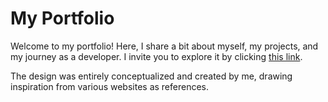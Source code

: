 # My Portfolio

Welcome to my portfolio! Here, I share a bit about myself, my projects, and my journey as a developer. I invite you to explore it by clicking [this link](https://portfolio-website-sirfarias-projects.vercel.app/).

The design was entirely conceptualized and created by me, drawing inspiration from various websites as references.

